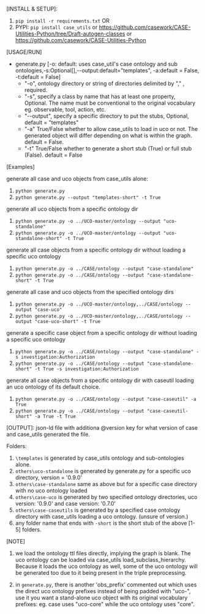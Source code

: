 [INSTALL & SETUP]:
1. `pip install -r requirements.txt` OR
2. PYPI: `pip install case_utils` or https://github.com/casework/CASE-Utilities-Python/tree/Draft-autogen-classes or https://github.com/casework/CASE-Utilities-Python


[USAGE/RUN]
  - generate.py [-o: default: uses case_util's case ontology and sub ontologies,-s:Optional[],--output:default="templates", -a:default = False, -t:default = False]
    - "-o", ontology directory or string of directories delimited by "," , required.
    - "-s", specify a class by name that has at least one property, Optional. The name must be conventional to the original vocabulary eg. observable, tool, action, etc.
    - "--output", specify a specific directory to put the stubs, Optional, default = "templates"
    - "-a" True/False whether to allow case_utils to load in uco or not. The generated object will differ depending on what is within the graph. default = False.
    - "-t" True/False whether to generate a short stub (True) or full stub (False). default = False


[Examples]

generate all case and uco objects from case_utils alone:
1. `python generate.py`
2. `python generate.py --output "templates-short" -t True`

generate all uco objects from a specific ontology dir
1. `python generate.py -o ../UCO-master/ontology --output "uco-standalone"`
2. `python generate.py -o ../UCO-master/ontology --output "uco-standalone-short" -t True`

generate all case objects from a specific ontology dir without loading a specific uco ontology
1. `python generate.py -o ../CASE/ontology --output "case-standalone"`
2. `python generate.py -o ../CASE/ontology --output "case-standalone-short" -t True`

generate all case and uco objects from the specified ontology dirs
1. `python generate.py -o ../UCO-master/ontology,../CASE/ontology --output "case-uco"`
2. `python generate.py -o ../UCO-master/ontology,../CASE/ontology --output "case-uco-short" -t True`

generate a specific case object from a specific ontology dir without loading a specific uco ontology
1. `python generate.py -o ../CASE/ontology --output "case-standalone" -s investigation:Authorization`
2. `python generate.py -o ../CASE/ontology --output "case-standalone-short" -t True -s investigation:Authorization`

generate all case objects from a specific ontology dir with caseutil loading an uco ontology of its default choice.
1. `python generate.py -o ../CASE/ontology --output "case-caseutil" -a True`
2. `python generate.py -o ../CASE/ontology --output "case-caseutil-short" -a True -t True`

[OUTPUT]: json-ld file with additiona @version key for what version of case and case_utils generated the file.

Folders:
1. `\templates` is generated by case_utils ontology and sub-ontologies alone.
2. `others\uco-standalone` is generated by generate.py for a specific uco directory, version = '0.9.0'
3. `others\case-standalone` same as above but for a specific case directory with no uco ontology loaded
4. `others\case-uco` is generated by two specified ontology directories, uco version: '0.9.0' and case version: '0.7.0'
5. `others\case-caseutils` is generated by a specified case ontology directory with case_utils loading a uco ontology. (unsure of version.)
6. any folder name that ends with `-short` is the short stub of the above [1-5] folders.


[NOTE]
1. we load the ontology ttl files directly, implying the graph is blank. The uco ontology can be loaded via case_utils load_subclass_hierarchy. Because it loads the uco ontology as well, some of the uco ontology will be generated too due to it being present in the triple preprocessing.

2. in `generate.py`, there is another 'obs_prefix' commented out which uses the direct uco ontology prefixes instead of being padded with "uco-", use it you want a stand-alone uco object with its original vocabulary prefixes: eg. case uses "uco-core" while the uco ontology uses "core".
